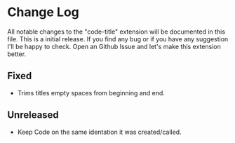 # Change Log

All notable changes to the "code-title" extension will be documented in this file.
This is a initial release. If you find any bug or if you have any suggestion I'll be happy to check.
Open an Github Issue and let's make this extension better.

## Fixed

-   Trims titles empty spaces from beginning and end.

## Unreleased

-   Keep Code on the same identation it was created/called.
